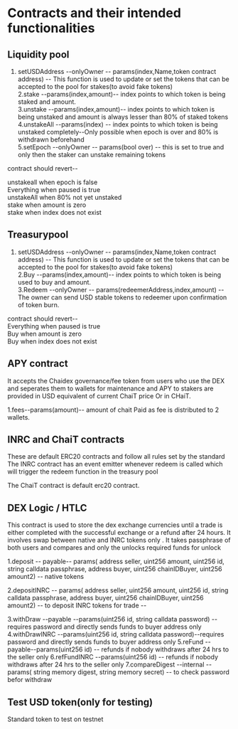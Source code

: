 # Contracts and their intended functionalities 
## Liquidity pool
1. setUSDAddress --onlyOwner -- params(index,Name,token contract address) -- This function is used to update or set the tokens that can be accepted to the pool for stakes(to avoid fake tokens) <br />
2.stake --params(index,amount)-- index points to which token is being staked and amount. <br />
3.unstake --params(index,amount)-- index points to which token is being unstaked and amount is always lesser than 80% of staked tokens <br />
4.unstakeAll --params(index) -- index points to which token is being unstaked completely--Only possible when epoch is over and 80% is withdrawn beforehand <br />
5.setEpoch --onlyOwner -- params(bool over) -- this is set to true and only then the staker can unstake remaining tokens <br />

contract should revert-- <br />

unstakeall when epoch is false<br />
Everything when paused is true <br />
unstakeAll when 80% not yet unstaked <br />
stake when amount is zero<br />
stake when index does not exist<br />

## Treasurypool 
1. setUSDAddress --onlyOwner -- params(index,Name,token contract address) -- This function is used to update or set the tokens that can be accepted to the pool for stakes(to avoid fake tokens)<br />
2.Buy --params(index,amount)-- index points to which token is being used to buy and amount.<br />
3.Redeem --onlyOwner -- params(redeemerAddress,index,amount) -- The owner can send USD stable tokens to redeemer upon confirmation of token burn.<br />

contract should revert-- <br />
Everything when paused is true<br />
Buy when amount is zero<br />
Buy when index does not exist<br />

## APY contract
It accepts the Chaidex governance/fee token from users who use the DEX and seperates them to wallets for maintenance and APY to stakers are provided in USD equivalent of current ChaiT price Or in CHaiT.<br />

1.fees--params(amount)-- amount of chait Paid as fee is distributed to 2 wallets.<br />

## INRC and ChaiT contracts
These are default ERC20 contracts and follow all rules set by the standard<br />
The INRC contract has an event emitter whenever redeem is called which will trigger the redeem function in the treasury pool<br />

The ChaiT contract is  default  erc20 contract.<br />




## DEX Logic / HTLC
This contract is used to store the dex exchange currencies until a trade is either completed with the successful exchange or a refund after 24 hours. It involves swap between native and INRC tokens only . It takes passphrase of both users and compares and only the unlocks required funds for unlock

1.deposit -- payable-- params( 
        address seller,
        uint256 amount,
        uint256 id,
        string calldata passphrase,
        address buyer,
        uint256 chainIDBuyer,
        uint256 amount2) -- native tokens

2.depositINRC -- params( address seller,
        uint256 amount,
        uint256 id,
        string calldata passphrase,
        address buyer,
        uint256 chainIDBuyer,
        uint256 amount2) -- to deposit INRC tokens for trade -- 

3.withDraw --payable --params(uint256 id, string calldata password) -- requires password and directly sends funds to buyer address only 
4.withDrawINRC --params(uint256 id, string calldata password)--requires password and directly sends funds to buyer address only 
5.reFund --payable--params(uint256 id) -- refunds if nobody withdraws after 24 hrs to the seller only
6.refFundINRC --params(uint256 id) -- refunds if nobody withdraws after 24 hrs to the seller only
7.compareDigest --internal --params( string memory digest, string memory secret) -- to check password befor withdraw


## Test USD token(only for testing)

Standard token to test on testnet